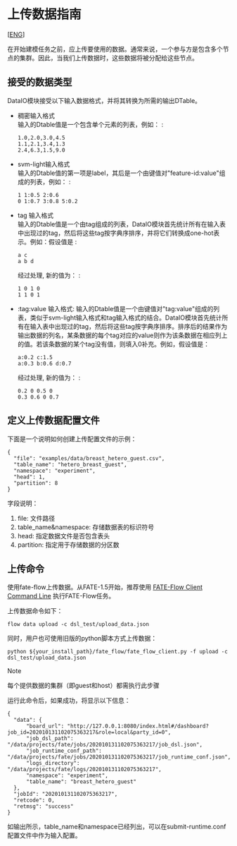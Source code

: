 # 上传数据指南

[[ENG](../upload_data_guide.md)]

在开始建模任务之前，应上传要使用的数据。通常来说，一个参与方是包含多个节点的集群。因此，当我们上传数据时，这些数据将被分配给这些节点。

## 接受的数据类型

DataIO模块接受以下输入数据格式，并将其转换为所需的输出DTable。

  - 稠密输入格式  
    输入的Dtable值是一个包含单个元素的列表，例如： :
    
        1.0,2.0,3.0,4.5
        1.1,2.1,3.4,1.3
        2.4,6.3,1.5,9.0

  - svm-light输入格式  
    输入的Dtable值的第一项是label，其后是一个由键值对"feature-id:value"组成的列表，例如： :
    
        1 1:0.5 2:0.6
        0 1:0.7 3:0.8 5:0.2

  - tag
    输入格式  
    输入的Dtable值是一个由tag组成的列表，DataIO模块首先统计所有在输入表中出现过的tag，然后将这些tag按字典序排序，并将它们转换成one-hot表示。例如：假设值是
    :
    
        a c
        a b d
    
    经过处理, 新的值为： :
    
        1 0 1 0
        1 1 0 1

<!-- end list -->

  - :tag:value 输入格式:
    输入的Dtable值是一个由键值对"tag:value"组成的列表，类似于svm-light输入格式和tag输入格式的结合。DataIO模块首先统计所有在输入表中出现过的tag，然后将这些tag按字典序排序。排序后的结果作为输出数据的列名，某条数据的每个tag对应的value则作为该条数据在相应列上的值。若该条数据的某个tag没有值，则填入0补充。例如，假设值是：
    
        a:0.2 c:1.5
        a:0.3 b:0.6 d:0.7
    
    经过处理, 新的值为： :
    
        0.2 0 0.5 0
        0.3 0.6 0 0.7

## 定义上传数据配置文件

下面是一个说明如何创建上传配置文件的示例：

``` sourceCode json
{
  "file": "examples/data/breast_hetero_guest.csv",
  "table_name": "hetero_breast_guest",
  "namespace": "experiment",
  "head": 1,
  "partition": 8
}
```

字段说明：

1.  file: 文件路径
2.  table\_name\&namespace: 存储数据表的标识符号
3.  head: 指定数据文件是否包含表头
4.  partition: 指定用于存储数据的分区数

## 上传命令

使用fate-flow上传数据。从FATE-1.5开始，推荐使用 [FATE-Flow Client Command
Line](../../../flow_client.md)
执行FATE-Flow任务。

上传数据命令如下：

``` sourceCode bash
flow data upload -c dsl_test/upload_data.json
```

同时，用户也可使用旧版的python脚本方式上传数据：

``` sourceCode bash
python ${your_install_path}/fate_flow/fate_flow_client.py -f upload -c dsl_test/upload_data.json
```

<div class="note">

<div class="admonition-title">

Note

</div>

每个提供数据的集群（即guest和host）都需执行此步骤

</div>

运行此命令后，如果成功，将显示以下信息：

``` sourceCode json
{
  "data": {
      "board_url": "http://127.0.0.1:8080/index.html#/dashboard?job_id=202010131102075363217&role=local&party_id=0",
      "job_dsl_path": "/data/projects/fate/jobs/202010131102075363217/job_dsl.json",
      "job_runtime_conf_path": "/data/projects/fate/jobs/202010131102075363217/job_runtime_conf.json",
      "logs_directory": "/data/projects/fate/logs/202010131102075363217",
      "namespace": "experiment",
      "table_name": "breast_hetero_guest"
  },
  "jobId": "202010131102075363217",
  "retcode": 0,
  "retmsg": "success"
}
```

如输出所示，table\_name和namespace已经列出，可以在submit-runtime.conf配置文件中作为输入配置。
